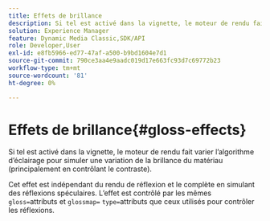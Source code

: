 ```yaml
---
title: Effets de brillance
description: Si tel est activé dans la vignette, le moteur de rendu fait varier l’algorithme d’éclairage pour simuler une variation de la brillance du matériau (principalement en contrôlant le contraste).
solution: Experience Manager
feature: Dynamic Media Classic,SDK/API
role: Developer,User
exl-id: e8fb5966-ed77-47af-a500-b9bd1604e7d1
source-git-commit: 790ce3aa4e9aadc019d17e663fc93d7c69772b23
workflow-type: tm+mt
source-wordcount: '81'
ht-degree: 0%

---
```


# Effets de brillance{#gloss-effects}

Si tel est activé dans la vignette, le moteur de rendu fait varier l’algorithme d’éclairage pour simuler une variation de la brillance du matériau (principalement en contrôlant le contraste).

Cet effet est indépendant du rendu de réflexion et le complète en simulant des réflexions spéculaires. L’effet est contrôlé par les mêmes `gloss=`attributs et `glossmap=` `type=`attributs que ceux utilisés pour contrôler les réflexions.
